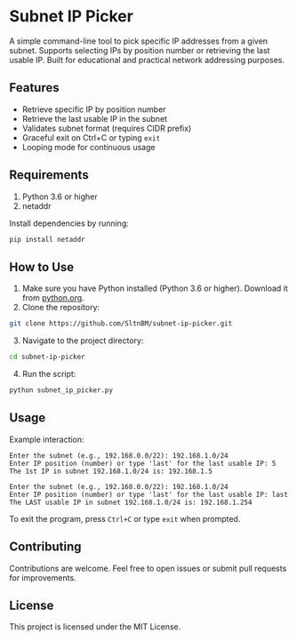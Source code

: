 # Subnet IP Picker
A simple command-line tool to pick specific IP addresses from a given subnet. Supports selecting IPs by position number or retrieving the last usable IP. Built for educational and practical network addressing purposes.

## Features
- Retrieve specific IP by position number
- Retrieve the last usable IP in the subnet
- Validates subnet format (requires CIDR prefix)
- Graceful exit on Ctrl+C or typing `exit`
- Looping mode for continuous usage

## Requirements
1. Python 3.6 or higher
2. netaddr

Install dependencies by running:
```bash
pip install netaddr
```

## How to Use
1. Make sure you have Python installed (Python 3.6 or higher). Download it from [python.org](https://www.python.org/downloads/).
2. Clone the repository:
```bash
git clone https://github.com/SltnBM/subnet-ip-picker.git
```
3. Navigate to the project directory:
```bash
cd subnet-ip-picker
```
4. Run the script:

```bash
python subnet_ip_picker.py
```

## Usage
Example interaction:
```plaintext
Enter the subnet (e.g., 192.168.0.0/22): 192.168.1.0/24
Enter IP position (number) or type 'last' for the last usable IP: 5
The 1st IP in subnet 192.168.1.0/24 is: 192.168.1.5

Enter the subnet (e.g., 192.168.0.0/22): 192.168.1.0/24
Enter IP position (number) or type 'last' for the last usable IP: last
The LAST usable IP in subnet 192.168.1.0/24 is: 192.168.1.254
```

To exit the program, press `Ctrl+C` or type `exit` when prompted.

## Contributing
Contributions are welcome. Feel free to open issues or submit pull requests for improvements.

## License
This project is licensed under the MIT License.